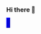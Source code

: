 ### Hi there 👋

<div> 
    <object type="text/html" data="http://validator.w3.org/" width="800px" height="600px" style="overflow:auto;border:5px ridge blue">
    </object>
 </div>
